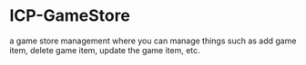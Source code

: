# ICP-GameStore
a game store management where you can manage things such as add game item, delete game item, update the game item, etc.
